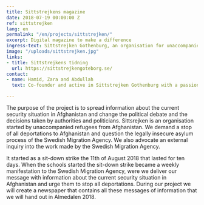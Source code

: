 ```yaml
---
title: Sittstrejkens magazine
date: 2018-07-19 00:00:00 Z
ref: sittstrejken
lang: en
permalink: "/en/projects/sittstrejken/"
excerpt: Digital magazine to make a difference
ingress-text: Sittstrejken Gothenburg, an organisation for unaccompanied refugees from Afghanistan, creates a digital newspaper to affect politics.
image: "/uploads/sittstrejken.jpg"
links:
- title: Sittstrejkens tidning
  url: https://sittstrejkengoteborg.se/
contact:
- name: Hamid, Zara and Abdullah
  text: Co-founder and active in Sittstrejken Gothenburg with a passion to improve the situation for unaccompanied refugees in Sweden.

---
```


The purpose of the project is to spread information about the current security situation in Afghanistan and change the political debate and the decisions taken by authorities and politicians.
Sittsrejken is an organisation started by unaccompanied refugees from Afghanistan. We demand a stop of all deportations to Afghanistan and question the legally insecure asylum process of the Swedish Migration Agency. We also advocate an external inquiry into the work made by the Swedish Migration Agency.

It started as a sit-down strike the 11th of August 2018 that lasted for ten days. When the schools started the sit-down strike became a weekly manifestation to the Swedish Migration Agency, were we deliver our message with information about the current security situation in Afghanistan and urge them to stop all deportations. During our project we will create a newspaper that contains all these messages of information that we will hand out in Almedalen 2018.

